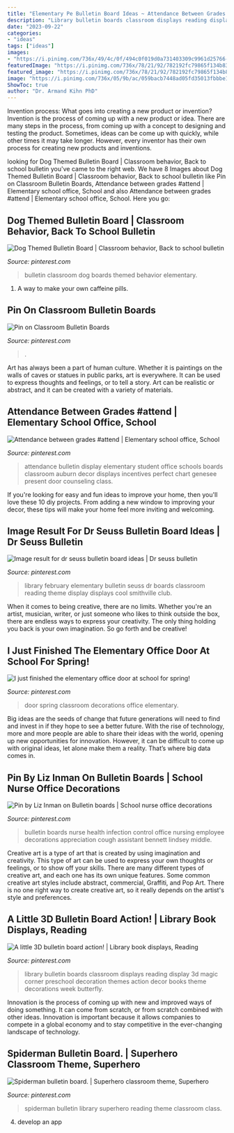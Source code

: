```yaml
---
title: "Elementary Pe Bulletin Board Ideas ~ Attendance Between Grades #attend"
description: "Library bulletin boards classroom displays reading display 3d magic corner preschool decoration themes action decor books theme decorations week butterfly"
date: "2023-09-22"
categories:
- "ideas"
tags: ["ideas"]
images:
- "https://i.pinimg.com/736x/49/4c/0f/494c0f019d0a731403309c9961d25766--spiderman-theme-ideas.jpg"
featuredImage: "https://i.pinimg.com/736x/78/21/92/782192fc79865f134b83129badd6138e--library-boards-library-ideas.jpg"
featured_image: "https://i.pinimg.com/736x/78/21/92/782192fc79865f134b83129badd6138e--library-boards-library-ideas.jpg"
image: "https://i.pinimg.com/736x/05/9b/ac/059bacb7448ad05fd35013fbbbe1a45a--elementary-library-library-displays.jpg"
ShowToc: true
author: "Dr. Armand Kihn PhD"
---
```



Invention process: What goes into creating a new product or invention?
Invention is the process of coming up with a new product or idea. There are many steps in the process, from coming up with a concept to designing and testing the product. Sometimes, ideas can be come up with quickly, while other times it may take longer. However, every inventor has their own process for creating new products and inventions.

	

		
looking for Dog Themed Bulletin Board | Classroom behavior, Back to school bulletin you've came to the right web. We have 8 Images about Dog Themed Bulletin Board | Classroom behavior, Back to school bulletin like Pin on Classroom Bulletin Boards, Attendance between grades #attend | Elementary school office, School and also Attendance between grades #attend | Elementary school office, School. Here you go:
		
    
## Dog Themed Bulletin Board | Classroom Behavior, Back To School Bulletin

<img loading=lazy src="https://i.pinimg.com/736x/21/88/b2/2188b293443f83a2684a942576d6b586.jpg" onerror="this.onerror=null;this.src='https://tse1.mm.bing.net/th?id=OIP.trBh6TI7E-Dit0MTRBRi5AHaJ3&amp;pid=15.1';" alt="Dog Themed Bulletin Board | Classroom behavior, Back to school bulletin">

_Source: pinterest.com_

>bulletin classroom dog boards themed behavior elementary. 

	

1. A way to make your own caffeine pills.

    
## Pin On Classroom Bulletin Boards

<img loading=lazy src="https://i.pinimg.com/736x/8c/b4/31/8cb431a4530e61c4e9d3a10697bed46d.jpg" onerror="this.onerror=null;this.src='https://tse4.mm.bing.net/th?id=OIP.iRdtrwoDMHu4xfa4fDtK9AHaNK&amp;pid=15.1';" alt="Pin on Classroom Bulletin Boards">

_Source: pinterest.com_

>. 

	

Art has always been a part of human culture. Whether it is paintings on the walls of caves or statues in public parks, art is everywhere. It can be used to express thoughts and feelings, or to tell a story. Art can be realistic or abstract, and it can be created with a variety of materials.

    
## Attendance Between Grades #attend | Elementary School Office, School

<img loading=lazy src="https://i.pinimg.com/736x/97/f4/84/97f4843bd0d8d1e9d9d69e5fc201e4e8.jpg" onerror="this.onerror=null;this.src='https://tse1.mm.bing.net/th?id=OIP.6MiXfVExvhvNISz7mQlbKgHaJ3&amp;pid=15.1';" alt="Attendance between grades #attend | Elementary school office, School">

_Source: pinterest.com_

>attendance bulletin display elementary student office schools boards classroom auburn decor displays incentives perfect chart genesee present door counseling class. 

	

If you're looking for easy and fun ideas to improve your home, then you'll love these 10 diy projects. From adding a new window to improving your decor, these tips will make your home feel more inviting and welcoming.

    
## Image Result For Dr Seuss Bulletin Board Ideas | Dr Seuss Bulletin

<img loading=lazy src="https://i.pinimg.com/736x/05/9b/ac/059bacb7448ad05fd35013fbbbe1a45a--elementary-library-library-displays.jpg" onerror="this.onerror=null;this.src='https://tse2.mm.bing.net/th?id=OIP.1xZ4z6PffhHJ_NEmtvQ3cAHaJ6&amp;pid=15.1';" alt="Image result for dr seuss bulletin board ideas | Dr seuss bulletin">

_Source: pinterest.com_

>library february elementary bulletin seuss dr boards classroom reading theme display displays cool smithville club. 

	

When it comes to being creative, there are no limits. Whether you're an artist, musician, writer, or just someone who likes to think outside the box, there are endless ways to express your creativity. The only thing holding you back is your own imagination. So go forth and be creative!

    
## I Just Finished The Elementary Office Door At School For Spring! ️

<img loading=lazy src="https://i.pinimg.com/736x/0f/e0/26/0fe0265da00d9a1aa7a33c56993b0cd0.jpg" onerror="this.onerror=null;this.src='https://tse2.mm.bing.net/th?id=OIP.B1tbk39Cu3GB8HWFkw6trwHaOo&amp;pid=15.1';" alt="I just finished the elementary office door at school for spring! ️">

_Source: pinterest.com_

>door spring classroom decorations office elementary. 

	

Big ideas are the seeds of change that future generations will need to find and invest in if they hope to see a better future. With the rise of technology, more and more people are able to share their ideas with the world, opening up new opportunities for innovation. However, it can be difficult to come up with original ideas, let alone make them a reality. That’s where big data comes in.

    
## Pin By Liz Inman On Bulletin Boards | School Nurse Office Decorations

<img loading=lazy src="https://i.pinimg.com/736x/fc/cc/8c/fccc8c4a47f625c76a204d644984ae63.jpg" onerror="this.onerror=null;this.src='https://tse3.mm.bing.net/th?id=OIP.xMyISpDgX6bDq4XOri8s5AHaJ3&amp;pid=15.1';" alt="Pin by Liz Inman on Bulletin boards | School nurse office decorations">

_Source: pinterest.com_

>bulletin boards nurse health infection control office nursing employee decorations appreciation cough assistant bennett lindsey middle. 

	

Creative art is a type of art that is created by using imagination and creativity. This type of art can be used to express your own thoughts or feelings, or to show off your skills. There are many different types of creative art, and each one has its own unique features. Some common creative art styles include abstract, commercial, Graffiti, and Pop Art. There is no one right way to create creative art, so it really depends on the artist's style and preferences.

    
## A Little 3D Bulletin Board Action! | Library Book Displays, Reading

<img loading=lazy src="https://i.pinimg.com/736x/78/21/92/782192fc79865f134b83129badd6138e--library-boards-library-ideas.jpg" onerror="this.onerror=null;this.src='https://tse4.mm.bing.net/th?id=OIP.Ul4UKuTWaiUKLdDXZRhYpAHaFT&amp;pid=15.1';" alt="A little 3D bulletin board action! | Library book displays, Reading">

_Source: pinterest.com_

>library bulletin boards classroom displays reading display 3d magic corner preschool decoration themes action decor books theme decorations week butterfly. 

	

Innovation is the process of coming up with new and improved ways of doing something. It can come from scratch, or from scratch combined with other ideas. Innovation is important because it allows companies to compete in a global economy and to stay competitive in the ever-changing landscape of technology.

    
## Spiderman Bulletin Board. | Superhero Classroom Theme, Superhero

<img loading=lazy src="https://i.pinimg.com/736x/49/4c/0f/494c0f019d0a731403309c9961d25766--spiderman-theme-ideas.jpg" onerror="this.onerror=null;this.src='https://tse4.mm.bing.net/th?id=OIP.OO9_12ogJpHEdf-JkaJTkwHaJ3&amp;pid=15.1';" alt="Spiderman bulletin board. | Superhero classroom theme, Superhero">

_Source: pinterest.com_

>spiderman bulletin library superhero reading theme classroom class. 

	

4. develop an app

